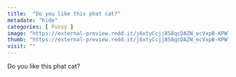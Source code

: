 ```yaml
---
title:  "Do you like this phat cat?"
metadate: "hide"
categories: [ Pussy ]
image: "https://external-preview.redd.it/j6xtyCcjj858qcDAZN_ecVxpB-KPWlQFg5CQny1oljU.jpg?auto=webp&s=9f6b870989c6142108ddd3c84fcd02946b7a4b30"
thumb: "https://external-preview.redd.it/j6xtyCcjj858qcDAZN_ecVxpB-KPWlQFg5CQny1oljU.jpg?width=1080&crop=smart&auto=webp&s=31c6cc2acc7df50576fc56780ce8a60b867aaccf"
visit: ""
---
```

Do you like this phat cat?
